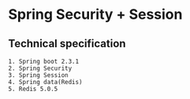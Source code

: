 # Spring Security + Session


 ## Technical specification
    1. Spring boot 2.3.1
    2. Spring Security
    3. Spring Session
    4. Spring data(Redis)
    5. Redis 5.0.5
